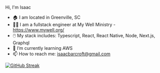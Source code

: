  Hi, I'm Isaac

- 🏠 I am located in Greenville, SC
- 👨‍💻 I am a fullstack engineer at My Well Ministry - https://www.mywell.org/
- 🖱️ My stack includes: Typescript, React, React Native, Node, Next.js, Graphql 
- 🌱 I’m currently learning AWS
- 📫 How to reach me: isaacbarcroft@gmail.com




[![GitHub Streak](https://streak-stats.demolab.com?user=isaacbarcroft&theme=vue-dark&hide_border=true&sideNums=FF6EC7&border=1BE7FF&stroke=1BE7FF&fire=FF6EC7&ring=FF6EC7&currStreakNum=1BE7FF&currStreakLabel=1BE7FF&background=000000&sideLabels=1BE7FF&dates=1BE7FF)](https://git.io/streak-stats)
